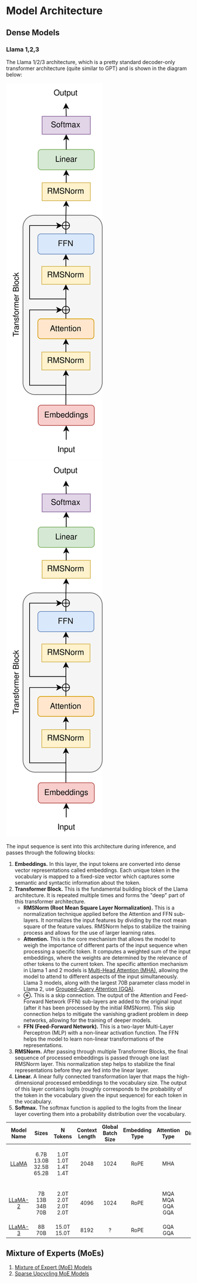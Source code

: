 # Model Architecture

## Dense Models

### Llama 1,2,3

The Llama 1/2/3 architecture, which is a pretty standard decoder-only transformer architecture (quite similar to GPT) and is shown in the diagram below:

![Llama architecture](./figures/llama_architecture_dark.svg#gh-dark-mode-only)
![Llama architecture](./figures/llama_architecture.svg#gh-light-mode-only)

The input sequence is sent into this architecture during inference, and passes through the following blocks:

1. **Embeddings.** In this layer, the input tokens are converted into dense vector representations called embeddings. Each unique token in the vocabulary is mapped to a fixed-size vector which captures some semantic and syntactic information about the token.
2. **Transformer Block.** This is the fundamental building block of the Llama architecture. It is repeated multiple times and forms the "deep" part of this transformer architecture.
    - **RMSNorm (Root Mean Square Layer Normalization).** This is a normalization technique applied before the Attention and FFN sub-layers. It normalizes the input features by dividing by the root mean square of the feature values. RMSNorm helps to stabilize the training process and allows for the use of larger learning rates.
    - **Attention.** This is the core mechanism that allows the model to weigh the importance of different parts of the input sequence when processing a specific token. It computes a weighted sum of the input embeddings, where the weights are determined by the relevance of other tokens to the current token. The specific attention mechanism in Llama 1 and 2 models is [Multi-Head Attention (MHA)](./attention.md), allowing the model to attend to different aspects of the input simultaneously. Llama 3 models, along with the largest 70B parameter class model in Llama 2, use [Grouped-Query Attention (GQA)](./attention.md).
    - **⊕.** This is a skip connection. The output of the Attention and Feed-Forward Network (FFN) sub-layers are added to the original input (after it has been processed by the initial RMSNorm). This skip connection helps to mitigate the vanishing gradient problem in deep networks, allowing for the training of deeper models.
    - **FFN (Feed-Forward Network).** This is a two-layer Multi-Layer Perceptron (MLP) with a non-linear activation function. The FFN helps the model to learn non-linear transformations of the representations.
3. **RMSNorm.** After passing through multiple Transformer Blocks, the final sequence of processed embeddings is passed through one last RMSNorm layer. This normalization step helps to stabilize the final representations before they are fed into the linear layer.
4. **Linear.** A linear fully connected transformation layer that maps the high-dimensional processed embeddings to the vocabulary size. The output of this layer contains logits (roughly corresponds to the probability of the token in the vocabulary given the input sequence) for each token in the vocabulary.
5. **Softmax.** The softmax function is applied to the logits from the linear layer coverting them into a probability distribution over the vocabulary.

|   Model Name   | Sizes | N Tokens | Context Length | Global​ Batch Size​ | Embedding Type​ | Attention Type​ | Dimension | N Heads | N Layers | Learning Rate | Optimizer | Activation Function​ |
|:----------:|:---------:|:-------:|:--------:|:-------------:|:----------:|:--------:|:--------:|:--------:|:--------:|:--------:|:--------:|:--------:|
|   [LLaMA](llama.md)        |   6.7B<br/>13.0B<br/>32.5B<br/>65.2B    |   1.0T<br/>1.0T<br/>1.4T<br/>1.4T<br/>    |    2048    |     1024    |     RoPE     |   MHA   | 4096​<br/>5120​<br/>6656​<br/>8192​ | 32<br/>40<br/>52<br/>64 | 32<br/>40<br/>60<br/>64 | 3.0e-4<br/>3.0e-4<br/>1.5e-4<br/>1.5e-4 | AdamW​<br/>β1 = 0.9, β2 = 0.95<br/>ε = 10−5<br/>wd=0.1<br/>gc=0.1​ | SwiGLU |
|   [LLaMA-2](llama2.md)        |   7B<br/>13B<br/>34B<br/>70B    |   2.0T<br/>2.0T<br/>2.0T<br/>2.0T<br/>    |    4096    |     1024    |     RoPE     |   MQA<br/>MQA<br/>GQA<br/>GQA   | 4096​<br/>5120​<br/>8192<br/>8192​ | 32<br/>40<br/>64<br/>64 | 32<br/>40<br/>48<br/>64 | 3.0e-4<br/>3.0e-4<br/>1.5e-4<br/>1.5e-4 | AdamW​<br/>β1 = 0.9, β2 = 0.95<br/>ε = 10−5<br/>wd=0.1<br/>gc=0.1​ | SwiGLU |
|   [LLaMA-3](llama3.md)        |   8B<br/>70B    |   15.0T<br/>15.0T    |    8192    |     ?    |     RoPE     |   GQA<br/>GQA   | ?​<br/>? | ?<br/>? | ?<br/>? | ?<br/>? | AdamW​<br/>? | SwiGLU |

## Mixture of Experts (MoEs)

1. [Mixture of Expert (MoE) Models](../moe/)
2. [Sparse Upcycling MoE Models](../moe/upcycling.md)